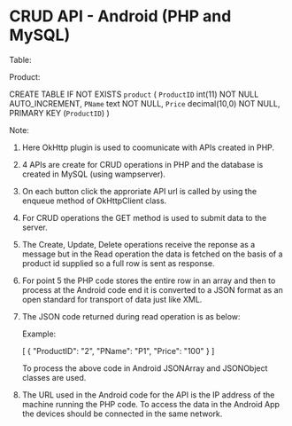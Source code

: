 # CRUD API - Android (PHP and MySQL)

Table:

Product:

CREATE TABLE IF NOT EXISTS `product` (
  `ProductID` int(11) NOT NULL AUTO_INCREMENT,
  `PName` text NOT NULL,
  `Price` decimal(10,0) NOT NULL,
  PRIMARY KEY (`ProductID`)
)

Note:

1. Here OkHttp plugin is used to coomunicate with APIs created in PHP.

2. 4 APIs are create for CRUD operations in PHP and the database is created in MySQL (using wampserver).

3. On each button click the approriate API url is called by using the enqueue method of OkHttpClient class.

4. For CRUD operations the GET method is used to submit data to the server.

5. The Create, Update, Delete operations receive the reponse as a message but in the Read operation the data is fetched
on the basis of a product id supplied so a full row is sent as response.

6. For point 5 the PHP code stores the entire row in an array and then to process at the Android code end it is converted
to a JSON format as an open standard for transport of data just like XML.

7. The JSON code returned during read operation is as below:

    Example:

    [
      {
        "ProductID": "2",
        "PName": "P1",
        "Price": "100"
      }
    ]

    To process the above code in Android JSONArray and JSONObject classes are used.

8. The URL used in the Android code for the API is the IP address of the machine running the PHP code. To access the data
in the Android App the devices should be connected in the same network.
